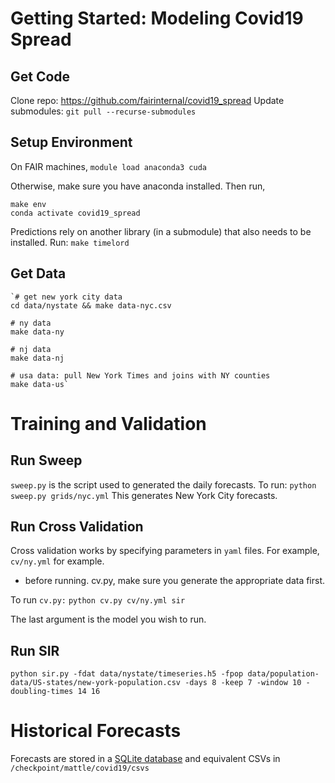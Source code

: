 # Getting Started: Modeling Covid19 Spread

## Get Code

Clone repo: https://github.com/fairinternal/covid19_spread
Update submodules: `git pull --recurse-submodules`

## Setup Environment

On FAIR machines,
`module load anaconda3 cuda`

Otherwise, make sure you have anaconda installed. 
Then run,

```
make env
conda activate covid19_spread
```

Predictions rely on another library (in a submodule) that also needs to be installed. Run:
`make timelord`

## Get Data

```
`# get new york city data
cd data/nystate && make data-nyc.csv

# ny data
make data-ny

# nj data
make data-nj

# usa data: pull New York Times and joins with NY counties
make data-us`
```

# Training and Validation

## Run Sweep

`sweep.py` is the script used to generated the daily forecasts. To run:
`python sweep.py grids/nyc.yml`
This generates New York City forecasts.


## Run Cross Validation

Cross validation works by specifying parameters in `yaml` files. For example, `cv/ny.yml` for example. 

* before running. cv.py, make sure you generate the appropriate data first. 

To run `cv.py:`
`python cv.py cv/ny.yml sir`

The last argument is the model you wish to run. 

## Run SIR

`python sir.py -fdat data/nystate/timeseries.h5 -fpop data/population-data/US-states/new-york-population.csv -days 8 -keep 7 -window 10 -doubling-times 14 16`

# Historical Forecasts

Forecasts are stored in a [SQLite database](https://github.com/fairinternal/covid19_spread/blob/master/docs/forecast-db.md) and equivalent CSVs in ``/checkpoint/mattle/covid19/csvs``
